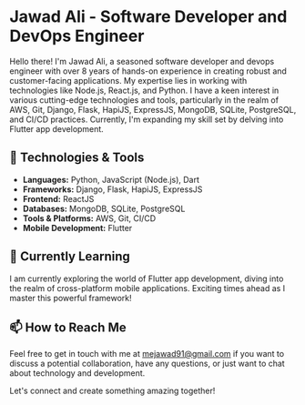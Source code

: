 # Jawad Ali - Software Developer and DevOps Engineer

Hello there! I'm Jawad Ali, a seasoned software developer and devops engineer with over 8 years of hands-on experience in creating robust and customer-facing applications. My expertise lies in working with technologies like Node.js, React.js, and Python. I have a keen interest in various cutting-edge technologies and tools, particularly in the realm of AWS, Git, Django, Flask, HapiJS, ExpressJS, MongoDB, SQLite, PostgreSQL, and CI/CD practices. Currently, I'm expanding my skill set by delving into Flutter app development.

## 🔧 Technologies & Tools

- **Languages:** Python, JavaScript (Node.js), Dart
- **Frameworks:** Django, Flask, HapiJS, ExpressJS
- **Frontend:** ReactJS
- **Databases:** MongoDB, SQLite, PostgreSQL
- **Tools & Platforms:** AWS, Git, CI/CD
- **Mobile Development:** Flutter

## 🌱 Currently Learning

I am currently exploring the world of Flutter app development, diving into the realm of cross-platform mobile applications. Exciting times ahead as I master this powerful framework!

## 📫 How to Reach Me

Feel free to get in touch with me at [mejawad91@gmail.com](mailto:mejawad91@gmail.com) if you want to discuss a potential collaboration, have any questions, or just want to chat about technology and development.

Let's connect and create something amazing together!
